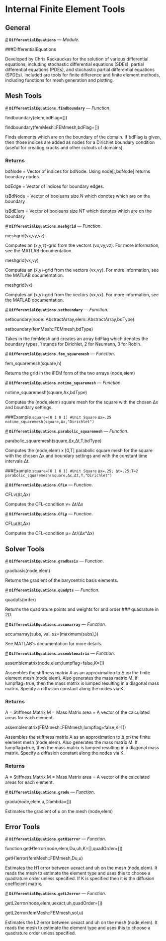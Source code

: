 
<a id='Internal-Finite-Element-Tools-1'></a>

# Internal Finite Element Tools


<a id='General-1'></a>

## General

<a id='DifferentialEquations' href='#DifferentialEquations'>#</a>
**`DifferentialEquations`** &mdash; *Module*.



###DifferentialEquations

Developed by Chris Rackauckas for the solution of various differential equations, including stochastic differential equations (SDEs), partial differential equations (PDEs), and stochastic partial differential equations (SPDEs). Included are tools for finite difference and finite element methods, including functions for mesh generation and plotting.


<a id='Mesh-Tools-1'></a>

## Mesh Tools

<a id='DifferentialEquations.findboundary' href='#DifferentialEquations.findboundary'>#</a>
**`DifferentialEquations.findboundary`** &mdash; *Function*.



findboundary(elem,bdFlag=[])

findboundary(femMesh::FEMmesh,bdFlag=[])

Finds elements which are on the boundary of the domain. If bdFlag is given, then those indices are added as nodes for a Dirichlet boundary condition (useful for creating cracks and other cutouts of domains).

### Returns

bdNode = Vector of indices for bdNode. Using node[:,bdNode] returns boundary nodes.

bdEdge = Vector of indices for boundary edges.

isBdNode = Vector of booleans size N which donotes which are on the boundary

isBdElem = Vector of booleans size NT which denotes which are on the boundary

<a id='DifferentialEquations.meshgrid' href='#DifferentialEquations.meshgrid'>#</a>
**`DifferentialEquations.meshgrid`** &mdash; *Function*.



meshgrid(vx,vy,vz)

Computes an (x,y,z)-grid from the vectors (vx,vy,vz). For more information, see the MATLAB documentation.

meshgrid(vx,vy)

Computes an (x,y)-grid from the vectors (vx,vy). For more information, see the MATLAB documentation.

meshgrid(vx)

Computes an (x,y)-grid from the vectors (vx,vx). For more information, see the MATLAB documentation.

<a id='DifferentialEquations.setboundary' href='#DifferentialEquations.setboundary'>#</a>
**`DifferentialEquations.setboundary`** &mdash; *Function*.



setboundary(node::AbstractArray,elem::AbstractArray,bdType)

setboundary(femMesh::FEMmesh,bdType)

Takes in the femMesh and creates an array bdFlag which denotes the boundary types. 1 stands for Dirichlet, 2 for Neumann, 3 for Robin. 

<a id='DifferentialEquations.fem_squaremesh' href='#DifferentialEquations.fem_squaremesh'>#</a>
**`DifferentialEquations.fem_squaremesh`** &mdash; *Function*.



fem_squaremesh(square,h)

Returns the grid in the iFEM form of the two arrays (node,elem)

<a id='DifferentialEquations.notime_squaremesh' href='#DifferentialEquations.notime_squaremesh'>#</a>
**`DifferentialEquations.notime_squaremesh`** &mdash; *Function*.



notime_squaremesh(square,Δx,bdType)

Computes the (node,elem) square mesh for the square with the chosen Δx and boundary settings.

###Example `square=[0 1 0 1] #Unit Square` `Δx=.25` `notime_squaremesh(square,Δx,"Dirichlet")`

<a id='DifferentialEquations.parabolic_squaremesh' href='#DifferentialEquations.parabolic_squaremesh'>#</a>
**`DifferentialEquations.parabolic_squaremesh`** &mdash; *Function*.



parabolic_squaremesh(square,Δx,Δt,T,bdType)

Computes the (node,elem) x [0,T] parabolic square mesh for the square with the chosen Δx and boundary settings and with the constant time intervals Δt.

###Example `square=[0 1 0 1] #Unit Square` `Δx=.25; Δt=.25;T=2` `parabolic_squaremesh(square,Δx,Δt,T,"Dirichlet")`

<a id='DifferentialEquations.CFLν' href='#DifferentialEquations.CFLν'>#</a>
**`DifferentialEquations.CFLν`** &mdash; *Function*.



CFLν(Δt,Δx)

Computes the CFL-condition ν= Δt/Δx

<a id='DifferentialEquations.CFLμ' href='#DifferentialEquations.CFLμ'>#</a>
**`DifferentialEquations.CFLμ`** &mdash; *Function*.



CFLμ(Δt,Δx)

Computes the CFL-condition μ= Δt/(Δx*Δx)


<a id='Solver-Tools-1'></a>

## Solver Tools

<a id='DifferentialEquations.gradbasis' href='#DifferentialEquations.gradbasis'>#</a>
**`DifferentialEquations.gradbasis`** &mdash; *Function*.



gradbasis(node,elem)

Returns the gradient of the barycentric basis elements.

<a id='DifferentialEquations.quadpts' href='#DifferentialEquations.quadpts'>#</a>
**`DifferentialEquations.quadpts`** &mdash; *Function*.



quadpts(order)

Returns the quadrature points and weights for and order ### quadrature in 2D.

<a id='DifferentialEquations.accumarray' href='#DifferentialEquations.accumarray'>#</a>
**`DifferentialEquations.accumarray`** &mdash; *Function*.



accumarray(subs, val, sz=(maximum(subs),))

See MATLAB's documentation for more details.

<a id='DifferentialEquations.assemblematrix' href='#DifferentialEquations.assemblematrix'>#</a>
**`DifferentialEquations.assemblematrix`** &mdash; *Function*.



assemblematrix(node,elem;lumpflag=false,K=[])

Assembles the stiffness matrix A as an approximation to Δ on the finite element mesh (node,elem). Also generates the mass matrix M. If lumpflag=true, then the mass matrix is lumped resulting in a diagonal mass matrix. Specify a diffusion constant along the nodes via K.

### Returns

A = Stiffness Matrix M = Mass Matrix area = A vector of the calculated areas for each element.

assemblematrix(FEMmesh::FEMmesh;lumpflag=false,K=[])

Assembles the stiffness matrix A as an approximation to Δ on the finite element mesh (node,elem). Also generates the mass matrix M. If lumpflag=true, then the mass matrix is lumped resulting in a diagonal mass matrix. Specify a diffusion constant along the nodes via K.

### Returns

A = Stiffness Matrix M = Mass Matrix area = A vector of the calculated areas for each element.

<a id='DifferentialEquations.gradu' href='#DifferentialEquations.gradu'>#</a>
**`DifferentialEquations.gradu`** &mdash; *Function*.



gradu(node,elem,u,Dlambda=[])

Estimates the gradient of u on the mesh (node,elem)


<a id='Error-Tools-1'></a>

## Error Tools

<a id='DifferentialEquations.getH1error' href='#DifferentialEquations.getH1error'>#</a>
**`DifferentialEquations.getH1error`** &mdash; *Function*.



function getH1error(node,elem,Du,uh,K=[],quadOrder=[])

getH1error(femMesh::FEMmesh,Du,u)

Estimates the H1 error between uexact and uh on the mesh (node,elem). It reads the mesh to estimate the element type and uses this to choose a quadrature order unless specified. If K is specified then it is the diffusion coefficient matrix.

<a id='DifferentialEquations.getL2error' href='#DifferentialEquations.getL2error'>#</a>
**`DifferentialEquations.getL2error`** &mdash; *Function*.



getL2error(node,elem,uexact,uh,quadOrder=[])

getL2error(femMesh::FEMmesh,sol,u)

Estimates the L2 error between uexact and uh on the mesh (node,elem). It reads the mesh to estimate the element type and uses this to choose a quadrature order unless specified.


